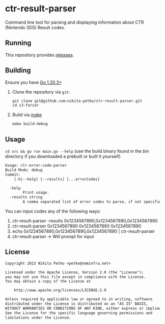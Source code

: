# ctr-result-parser

Command line tool for parsing and displaying information about CTR (Nintendo 3DS) Result codes.

## Running

This repository provides [releases](https://github.com/nikita-petko/ctr-result-parser/releases).

## Building

Ensure you have [Go 1.20.3+](https://go.dev/dl/)

1. Clone the repository via `git`:

    ```txt
    git clone git@github.com:nikita-petko/ctr-result-parser.git
    cd s3-forcer
    ```

2. Build via [make](https://www.gnu.org/software/make/)

    ```txt
    make build-debug
    ```

## Usage

`cd src && go run main.go --help` (use the build binary found in the bin directory if you downloaded a prebuilt or built it yourself)

```txt
Usage: ctr-error-code-parser
Build Mode: debug
Commit:  
	[-h|--help] [--results] [...errorCodes]

  -help
    	Print usage.
  -results string
    	A comma separated list of error codes to parse, if not specified we will try parse other command line arguments as error codes, if that fails we will parse stdin. (Environment variable: RESULTS)
```

You can input codes any of the following ways:

1. ctr-result-parser -results 0x1234567890,0x1234567890,0x1234567890
2. ctr-result-parser 0x1234567890 0x1234567890 0x1234567890
3. echo 0x1234567890,0x1234567890,0x1234567890 | ctr-result-parser
4. ctr-result-parser -> Will prompt for input

## License

```txt
Copyright 2023 Nikita Petko <petko@vmminfra.net>

Licensed under the Apache License, Version 2.0 (the "License");
you may not use this file except in compliance with the License.
You may obtain a copy of the License at

    http://www.apache.org/licenses/LICENSE-2.0

Unless required by applicable law or agreed to in writing, software
distributed under the License is distributed on an "AS IS" BASIS,
WITHOUT WARRANTIES OR CONDITIONS OF ANY KIND, either express or implied.
See the License for the specific language governing permissions and
limitations under the License.
```
